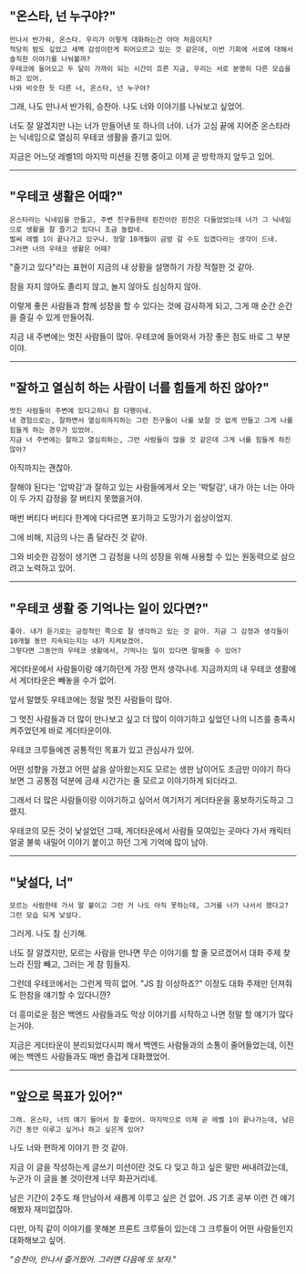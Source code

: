 ## "온스타, 넌 누구야?"

```
만나서 반가워, 온스타. 우리가 이렇게 대화하는건 아마 처음이지? 
적당히 밤도 깊었고 새벽 감성이란게 피어오르고 있는 것 같은데, 이번 기회에 서로에 대해서 솔직한 이야기를 나눠볼까? 
우테코에 들어오고 두 달이 가까이 되는 시간이 흐른 지금, 우리는 서로 분명히 다른 모습을 하고 있어. 
나와 비슷한 듯 다른 너, 온스타, 넌 누구야?
```

그래, 나도 만나서 반가워, 승찬아. 나도 너와 이야기를 나눠보고 싶었어. 

너도 잘 알겠지만 나는 너가 만들어낸 또 하나의 너야. 너가 고심 끝에 지어준 온스타라는 닉네임으로 열심히 우테코 생활을 즐기고 있어. 

지금은 어느덧 레벨1의 마지막 미션을 진행 중이고 이제 곧 방학까지 앞두고 있어.

--- 

## "우테코 생활은 어때?"

```
온스타라는 닉네임을 만들고, 주변 친구들한테 핀잔이란 핀잔은 다들었었는데 너가 그 닉네임으로 생활을 잘 즐기고 있다니 조금 놀랍네. 
벌써 레벨 1이 끝나가고 있구나. 정말 10개월이 금방 갈 수도 있겠다라는 생각이 드네. 
그러면 너의 우테코 생활은 어때?
```

"즐기고 있다"라는 표현이 지금의 내 상황을 설명하기 가장 적절한 것 같아. 

잠을 자지 않아도 졸리지 않고, 놀지 않아도 심심하지 않아. 

이렇게 좋은 사람들과 함께 성장을 할 수 있다는 것에 감사하게 되고, 그게 매 순간 순간을 즐길 수 있게 만들어줘. 

지금 내 주변에는 멋진 사람들이 많아. 우테코에 들어와서 가장 좋은 점도 바로 그 부분이야.

--- 

## "잘하고 열심히 하는 사람이 너를 힘들게 하진 않아?"

```
멋진 사람들이 주변에 있다고하니 참 다행이네. 
내 경험으로는, 잘하면서 열심히까지하는 그런 친구들이 나를 보잘 것 없게 만들고 그게 나를 힘들게 하는 경우가 있었어. 
지금 너 주변에는 잘하고 열심히하는, 그런 사람들이 많을 것 같은데 그게 너를 힘들게 하진 않아?
```

아직까지는 괜찮아.

잘해야 된다는 '압박감'과 잘하고 있는 사람들에게서 오는 '박탈감', 내가 아는 너는 아마 이 두 가지 감정을 잘 버티지 못했을거야. 

매번 버티다 버티다 한계에 다다르면 포기하고 도망가기 쉽상이었지. 

그에 비해, 지금의 나는 좀 달라진 것 같아. 

그와 비슷한 감정이 생기면 그 감정을 나의 성장을 위해 사용할 수 있는 원동력으로 삼으려고 노력하고 있어.

--- 

## "우테코 생활 중 기억나는 일이 있다면?"

```
좋아. 내가 듣기로는 긍정적인 쪽으로 잘 생각하고 있는 것 같아. 지금 그 감정과 생각들이 10개월 동안 지속되는지는 내가 지켜보겠어. 
그렇다면 그동안의 우테코 생활에서, 기억나는 일이 있다면 말해줄 수 있어?
```

게더타운에서 사람들이랑 얘기하던게 가장 먼저 생각나네. 지금까지의 내 우테코 생활에서 게더타운은 빼놓을 수가 없어. 

앞서 말했듯 우테코에는 정말 멋진 사람들이 많아. 

그 멋진 사람들과 더 많이 만나보고 싶고 더 많이 이야기하고 싶었던 나의 니즈를 충족시켜주었던게 바로 게더타운이야. 

우테코 크루들에겐 공통적인 목표가 있고 관심사가 있어. 

어떤 성향을 가졌고 어떤 삶을 살아왔는지도 모르는 생판 남이어도 조금만 이야기 하다보면 그 공통점 덕분에 금새 시간가는 줄 모르고 이야기하게 되더라고. 

그래서 더 많은 사람들이랑 이야기하고 싶어서 여기저기 게더타운을 홍보하기도하고 그랬지. 

우테코의 모든 것이 낯설었던 그때, 게더타운에서 사람들 모여있는 곳마다 가서 캐릭터 얼굴 불쑥 내밀어 이야기 붙이고 하던 그게 기억에 많이 남아.

--- 

## "낯설다, 너"

```
모르는 사람한테 가서 말 붙이고 그런 거 나도 아직 못하는데, 그거를 너가 나서서 했다고? 그런 모습 되게 낯설다.
```

그러게. 나도 참 신기해. 

너도 잘 알겠지만, 모르는 사람을 만나면 무슨 이야기를 할 줄 모르겠어서 대화 주제 찾느라 진땀 빼고, 그러는 게 참 힘들지. 

그런데 우테코에서는 그런게 딱히 없어. "JS 참 이상하죠?" 이정도 대화 주제만 던져줘도 한참을 얘기할 수 있다니깐? 

더 흥미로운 점은 백엔드 사람들과도 막상 이야기를 시작하고 나면 정말 할 얘기가 많다는거야. 

지금은 게더타운이 분리되었다시피 해서 백엔드 사람들과의 소통이 줄어들었는데, 이전에는 백엔드 사람들과도 매번 즐겁게 대화했었어.

--- 

## "앞으로 목표가 있어?"

```
그래. 온스타, 너의 얘기 들어서 참 좋았어. 마지막으로 이제 곧 레벨 1이 끝나가는데, 남은 기간 동안 이루고 싶거나 하고 싶은게 있어?
```

나도 너와 편하게 이야기 한 것 같아. 

지금 이 글을 작성하는게 글쓰기 미션이란 것도 다 잊고 하고 싶은 말만 써내려갔는데, 누군가 이 글을 볼 것이란게 너무 화끈거리네. 

남은 기간이 2주도 채 안남아서 새롭게 이루고 싶은 건 없어. JS 기초 공부 이런 건 얘기해봤자 재미없잖아.

다만, 아직 같이 이야기를 못해본 프론트 크루들이 있는데 그 크루들이 어떤 사람들인지 대화해보고 싶어. 

*"승찬아, 만나서 즐거웠어. 그러면 다음에 또 보자."*
